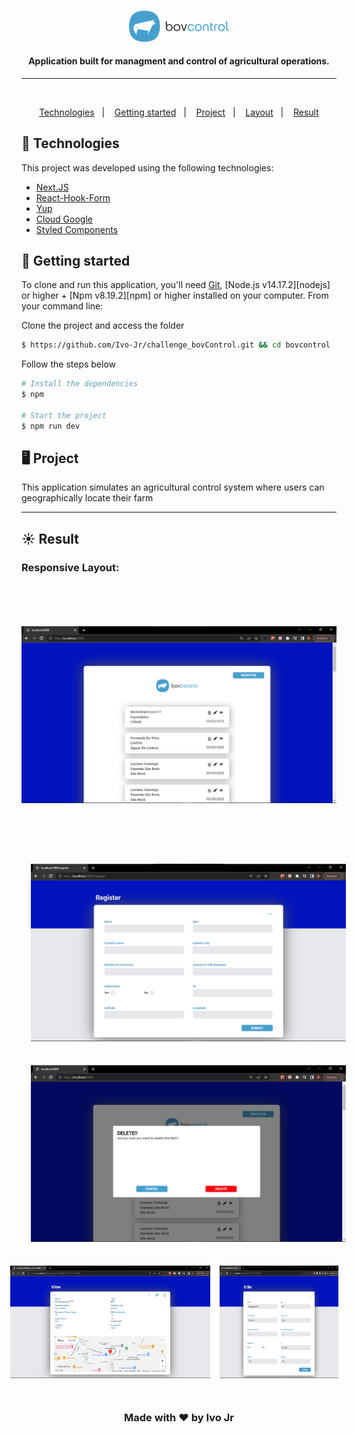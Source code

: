 <!-- <h1 align="center">
    <img alt="disney-logo-readme" title="My-wallet" src="public/layout/disney-logo-readme.svg" width= "80%"/>
</h1> -->

<br>

<p align="center">
  <img alt="My-wallet" src="public/images/bovcontrol.svg" width="160px">
</p>

<h4 align="center">
  Application built for managment and control of agricultural operations.
</h4>

---

<!-- [We are ONLINE, try Now](https://disney-clone-bcb41.web.app) :point_left: -->

<br>

<p align="center">
  <a href="#test_tube-technologies">Technologies</a>&nbsp;&nbsp;&nbsp;|&nbsp;&nbsp;&nbsp;
  <a href="#rocket-Getting-started">Getting started</a>&nbsp;&nbsp;&nbsp;|&nbsp;&nbsp;&nbsp;
  <a href="#desktop_computer-Project">Project</a>&nbsp;&nbsp;&nbsp;|&nbsp;&nbsp;&nbsp;
  <a href="#bookmark-Layout">Layout</a>&nbsp;&nbsp;&nbsp;|&nbsp;&nbsp;&nbsp;
  <a href="#sunny-result">Result</a>
</p>

## :test_tube: Technologies

This project was developed using the following technologies:

- [Next.JS](https://nextjs.org/)
- [React-Hook-Form](https://react-hook-form.com/)
- [Yup](https://github.com/jquense/yup)
- [Cloud Google](https://cloud.google.com/)
- [Styled Components](https://styled-components.com/)


## :rocket: Getting started

To clone and run this application, you'll need [Git](https://git-scm.com), [Node.js v14.17.2][nodejs] or higher + [Npm v8.19.2][npm] or higher installed on your computer. From your command line:

Clone the project and access the folder

```bash
$ https://github.com/Ivo-Jr/challenge_bovControl.git && cd bovcontrol
```

Follow the steps below
```bash
# Install the dependencies
$ npm

# Start the project
$ npm run dev
```

## :desktop_computer: Project

This application simulates an agricultural control system where users can geographically locate their farm


---

## :sunny: Result

<h3>Responsive Layout:<h3>

  <div style="display: flex;   flex-direction: column;
  align-items: center;">
  <h1 align="center" style="display: flex; flex-direction:row;">
      <img   style="margin: 15px 0px" alt="application-0" src="public/images/layout/prt0.png" />
  </h1>     
  </div>

  <div style="display: flex; flex-direction: column;
  align-items: center;">
  <h1 align="center" style="display: column; flex-direction:row;">
      <img style="margin: 15px; width: 550px" alt="application-1" src="public/images/layout/prt1.png" />
      <img style="margin: 15px; width: 550px" alt="application-4" src="public/images/layout/prt4.png" />
      <div style="display: flex; justify-content: center">
        <img   style="margin: 15px 0px; width: 320px" alt="application-2" src="public/images/layout/prt2.png"/>
        <img   style="margin: 15px; width: 190px" alt="application3" src="public/images/layout/prt3.png"/>
      </div>
  </h1>  


<p align="center">Made with ❤ by Ivo Jr</p>
